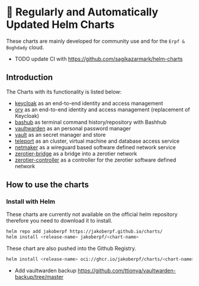 # 🚢 Regularly and Automatically Updated Helm Charts

These charts are mainly developed for community use and for the `Erpf & Boghdady` cloud.

- TODO update CI with https://github.com/sagikazarmark/helm-charts

## Introduction

The Charts with its functionality is listed below:

- [keycloak](https://github.com/jakoberpf/charts/tree/main/charts/keycloak) as an end-to-end identity and access management
- [ory](https://github.com/) as an end-to-end identity and access management (replacement of Keycloak)
- [bashub](https://github.com/jakoberpf/charts/tree/main/charts/bashhub) as terminal command history/repository with Bashhub
- [vaultwarden](https://github.com/jakoberpf/charts/tree/main/charts/vaultwarden) as an personal password manager
- [vault](https://github.com/jakoberpf/charts/tree/main/charts/vault) as an secret manager and store
- [teleport](https://github.com/jakoberpf/charts/tree/main/charts/teleport) as an cluster, virtual machine and database access service
- [netmaker](https://github.com/jakoberpf/charts/tree/main/charts/netmaker) as a wireguard based software defined network service
- [zerotier-bridge](https://github.com/jakoberpf/charts/tree/main/charts/zerotier-bridge) as a bridge into a zerotier network
- [zerotier-controller](https://github.com/jakoberpf/charts/tree/main/charts/zerotier-controller) as a controller for the zerotier software defined network

## How to use the charts

### Install with Helm

These charts are currently not available on the official helm repository therefore you need to download it to install.

```bash
helm repo add jakoberpf https://jakoberpf.github.io/charts/
helm install <release-name> jakoberpf/<chart-name>
```

These chart are also pushed into the Github Registry.

```bash
helm install <release-name> oci://ghcr.io/jakoberpf/charts/<chart-name> --version <chart-version>
```

- Add vaultwarden backup https://github.com/ttionya/vaultwarden-backup/tree/master
